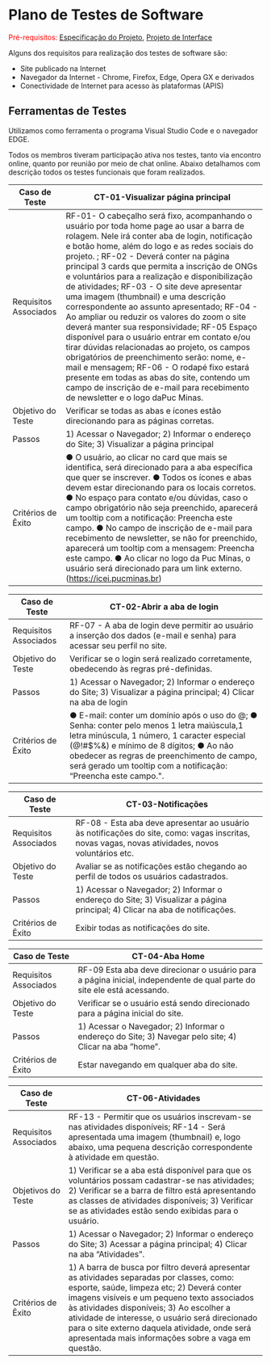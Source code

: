 # Plano de Testes de Software

<span style="color:red">Pré-requisitos: <a href="2-Especificação do Projeto.md"> Especificação do Projeto</a></span>, <a href="3-Projeto de Interface.md"> Projeto de Interface</a>

Alguns dos requisitos para realização dos testes de software são:
- Site publicado na Internet 
- Navegador da Internet - Chrome, Firefox, Edge, Opera GX e derivados
- Conectividade de Internet para acesso às plataformas (APIS)

 
## Ferramentas de Testes
Utilizamos como ferramenta o programa Visual Studio Code e o navegador EDGE.

Todos os membros tiveram participação ativa nos testes, tanto via encontro online, quanto por reunião por meio de chat online. Abaixo detalhamos com descrição todos os testes funcionais que foram realizados.

| Caso de Teste | CT-01-Visualizar página principal |
| ------------- | ------------- |
| Requisitos Associados  |  RF-01- O cabeçalho será fixo, acompanhando o usuário por toda home page ao usar a barra de rolagem. Nele irá conter aba de login, notificação e botão home, além do logo e as redes sociais do projeto. ; RF-02 - Deverá conter na página principal 3 cards que permita a inscrição de ONGs e voluntários para a realização e disponibilização de atividades;   RF-03 - O site deve apresentar uma imagem (thumbnail) e uma descrição correspondente ao assunto apresentado;  RF-04 - Ao ampliar ou reduzir os valores do zoom o site deverá manter sua responsividade;  RF-05 Espaço disponível para o usuário entrar em contato e/ou tirar dúvidas relacionadas ao projeto, os campos obrigatórios de preenchimento serão: nome, e-mail e mensagem; RF-06 - O rodapé fixo estará presente em todas as abas do site, contendo um campo de inscrição de e-mail para recebimento de newsletter e o logo daPuc Minas.|
| Objetivo do Teste  | Verificar se todas as abas e ícones estão direcionando para as páginas corretas.|
| Passos | 1) Acessar o Navegador; 2) Informar o endereço do Site; 3) Visualizar a página principal |
| Critérios de Êxito | ● O usuário, ao clicar no card que mais se identifica, será direcionado para a aba específica que quer se inscrever. ● Todos os ícones e abas devem estar direcionando para os locais corretos.   ● No espaço para contato e/ou dúvidas, caso o campo obrigatório não seja preenchido, aparecerá um tooltip com a notificação: Preencha este campo.      ● No campo de inscrição de e-mail para recebimento de newsletter, se não for preenchido, aparecerá um tooltip com a mensagem: Preencha este campo.   ● Ao clicar no logo da Puc Minas, o usuário será direcionado para um link externo. (https://icei.pucminas.br) |



| Caso de Teste | CT-02-Abrir a aba de login |
| --- | --- |
| Requisitos Associados | RF-07 - A aba de login deve permitir ao usuário a inserção dos dados (e-mail e senha) para acessar seu perfil no site. |
| Objetivo do Teste | Verificar se o login será realizado corretamente, obedecendo às regras pré-definidas. |
| Passos | 1) Acessar o Navegador; 2) Informar o endereço do Site; 3) Visualizar a página principal; 4) Clicar na aba de login |
| Critérios de Êxito | ● E-mail: conter um domínio após o uso do @; ● Senha: conter pelo menos 1 letra maiúscula,1 letra minúscula, 1 número, 1 caracter especial (@!#$%&) e mínimo de 8 dígitos; ● Ao não obedecer as regras de preenchimento de campo, será gerado um tooltip com a notificação: “Preencha este campo.". |



| Caso de Teste | CT-03-Notificações |
| --- | --- |
| Requisitos Associados | RF-08 - Esta aba deve apresentar ao usuário às notificações do site, como: vagas inscritas, novas vagas, novas atividades, novos voluntários etc. |
| Objetivo do Teste | Avaliar se as notificações estão chegando ao perfil de todos os usuários cadastrados. |
| Passos | 1) Acessar o Navegador; 2) Informar o endereço do Site; 3) Visualizar a página principal; 4) Clicar na aba de notificações. |
| Critérios de Êxito | Exibir todas as notificações do site. |



| Caso de Teste | CT-04-Aba Home |
| --- | --- |
| Requisitos Associados | RF-09 Esta aba deve direcionar o usuário para a página inicial, independente de qual parte do site ele está acessando. |
| Objetivo do Teste | Verificar se o usuário está sendo direcionado para a página inicial do site. |
| Passos | 1) Acessar o Navegador; 2) Informar o endereço do Site; 3) Navegar pelo site; 4) Clicar na aba ”home”. |
| Critérios de Êxito | Estar navegando em qualquer aba do site. |





| Caso de Teste | CT-06-Atividades |
| --- | --- |
| Requisitos Associados | RF-13 - Permitir que os usuários inscrevam-se nas atividades disponíveis; RF-14 - Será apresentada uma imagem (thumbnail) e, logo abaixo, uma pequena descrição correspondente à atividade em questão. |
| Objetivos do Teste | 1) Verificar se a aba está disponível para que os voluntários possam cadastrar-se nas atividades; 2) Verificar se a barra de filtro está apresentando as classes de atividades disponíveis; 3) Verificar se as atividades estão sendo exibidas para o usuário. |
| Passos | 1) Acessar o Navegador; 2) Informar o endereço do Site; 3) Acessar a página principal; 4) Clicar na aba “Atividades”. |
| Critérios de Êxito | 1) A barra de busca por filtro deverá apresentar as atividades separadas por classes, como: esporte, saúde, limpeza etc; 2) Deverá conter imagens visíveis e um pequeno texto associados às atividades disponíveis; 3) Ao escolher a atividade de interesse, o usuário será direcionado para o site externo daquela atividade, onde será apresentada mais informações sobre a vaga em questão. |
